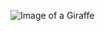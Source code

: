 ![Image of a Giraffe](https://tse2.mm.bing.net/th?id=OIP.4zdOVtsL0ehSGMJZEe982AHaE7&pid=Api&P=0&w=233&h=156)
